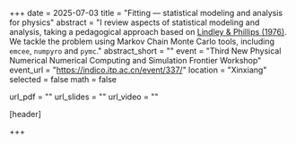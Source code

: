 +++
date = 2025-07-03
title = "Fitting — statistical modeling and analysis for physics"
abstract = "I review aspects of statistical modeling and analysis, taking a pedagogical approach based on  [Lindley & Phillips (1976)](https://www.jstor.org/stable/2683855). We tackle the problem using Markov Chain Monte Carlo tools, including `emcee`, `numpyro` and `pymc`."
abstract_short = ""
event = "Third New Physical Numerical Numerical Computing and Simulation Frontier Workshop"
event_url = "https://indico.itp.ac.cn/event/337/"
location = "Xinxiang"
selected = false
math = false

url_pdf = ""
url_slides = ""
url_video = ""

[header]

+++
